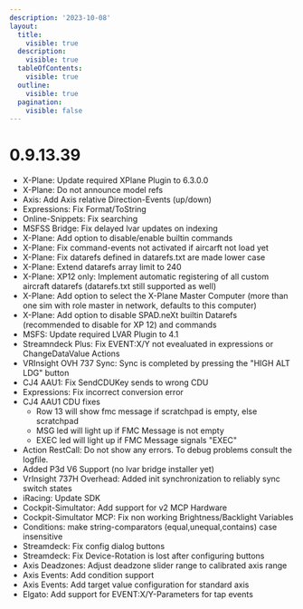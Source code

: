 ```yaml
---
description: '2023-10-08'
layout:
  title:
    visible: true
  description:
    visible: true
  tableOfContents:
    visible: true
  outline:
    visible: true
  pagination:
    visible: false
---
```


# 0.9.13.39

* X-Plane: Update required XPlane Plugin to 6.3.0.0
* X-Plane: Do not announce model refs
* Axis: Add Axis relative Direction-Events (up/down)
* Expressions: Fix Format/ToString
* Online-Snippets: Fix searching
* MSFSS Bridge: Fix delayed lvar updates on indexing
* X-Plane: Add option to disable/enable builtin commands
* X-Plane: Fix command-events not activated if aircarft not load yet
* X-Plane: Fix datarefs defined in datarefs.txt are made lower case
* X-Plane: Extend datarefs array limit to 240
* X-Plane: XP12 only: Implement automatic registering of all custom aircraft datarefs (datarefs.txt still supported as well)
* X-Plane: Add option to select the X-Plane Master Computer (more than one sim with role master in network, defaults to this computer)
* X-Plane: Add option to disable SPAD.neXt builtin Datarefs (recommended to disable for XP 12) and commands
* MSFS: Update required LVAR Plugin to 4.1
* Streamndeck Plus: Fix EVENT:X/Y not evealuated in expressions or ChangeDataValue Actions
* VRInsight OVH 737 Sync: Sync is completed by pressing the "HIGH ALT LDG" button
* CJ4 AAU1: Fix SendCDUKey sends to wrong CDU
* Expressions: Fix incorrect conversion error
* CJ4 AAU1 CDU fixes
  * Row 13 will show fmc message if scratchpad is empty, else scratchpad
  * MSG led will light up if FMC Message is not empty
  * EXEC led will light up if FMC Message signals "EXEC"
* Action RestCall: Do not show any errors. To debug problems consult the logfile.
* Added P3d V6 Support (no lvar bridge installer yet)
* VrInsight 737H Overhead: Added init synchronization to reliably sync switch states
* iRacing: Update SDK
* Cockpit-Simultator: Add support for v2 MCP Hardware
* Cockpit-Simultator MCP: Fix non working Brightness/Backlight Variables
* Conditions: make string-comparators (equal,unequal,contains) case insensitive
* Streamdeck: Fix config dialog buttons
* Streamdeck: Fix Device-Rotation is lost after configuring buttons
* Axis Deadzones: Adjust deadzone slider range to calibrated axis range
* Axis Events: Add condition support
* Axis Events: Add target value configuration for standard axis
* Elgato: Add support for EVENT:X/Y-Parameters for tap events
